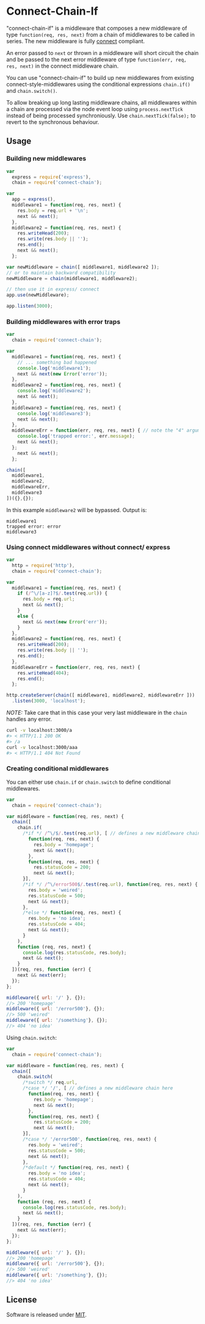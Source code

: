 # Connect-Chain-If

"connect-chain-if" is a middleware that composes a new middleware of type `function(req, res, next)` from a chain of middlewares to be called in series.
The new middleware is fully [connect][connect] compliant.

An error passed to `next` or thrown in a middleware will short circuit the chain and be
passed to the next error middleware of type `function(err, req, res, next)` in the connect middleware chain.

You can use "connect-chain-if" to build up new middlewares from existing connect-style-middlewares using the conditional expressions `chain.if()` and `chain.switch()`.

To allow breaking up long lasting middleware chains, all middlewares within a chain are processed via the node event loop using `process.nextTick` instead of being processed synchroniously. Use `chain.nextTick(false);` to revert to the synchronous behaviour. 

## Usage

### Building new middlewares

```javascript
var
  express = require('express'),
  chain = require('connect-chain');

var
  app = express(),
  middleware1 = function(req, res, next) {
    res.body = req.url + '\n';
    next && next();
  },
  middleware2 = function(req, res, next) {
    res.writeHead(200);
    res.write(res.body || '');
    res.end();
    next && next();
  };

var newMiddleware = chain([ middleware1, middleware2 ]);
// or to maintain backward compatibility
newMiddleware = chain(middleware1, middleware2);

// then use it in express/ connect
app.use(newMiddleware);

app.listen(3000);
```

### Building middlewares with error traps

```javascript
var
  chain = require('connect-chain');

var
  middleware1 = function(req, res, next) {
    // ... something bad happened
    console.log('middleware1');
    next && next(new Error('error'));
  },
  middleware2 = function(req, res, next) {
    console.log('middleware2');
    next && next();
  },
  middleware3 = function(req, res, next) {
    console.log('middleware3');
    next && next();
  },
  middlewareErr = function(err, req, res, next) { // note the "4" arguments
    console.log('trapped error:', err.message);
    next && next();
  };
    next && next();
  };

chain([
  middleware1,
  middleware2,
  middlewareErr,
  middleware3
])({},{});
```

In this example `middleware2` will be bypassed. Output is:

```
middleware1
trapped error: error
middleware3
```

### Using connect middlewares without connect/ express

```javascript
var
  http = require('http'),
  chain = require('connect-chain');

var
  middleware1 = function(req, res, next) {
    if (/^\/[a-z]?$/.test(req.url)) {
      res.body = req.url;
      next && next();
    }
    else {
      next && next(new Error('err'));
    }
  },
  middleware2 = function(req, res, next) {
    res.writeHead(200);
    res.write(res.body || '');
    res.end();
  },
  middlewareErr = function(err, req, res, next) {
    res.writeHead(404);
    res.end();
  };

http.createServer(chain([ middleware1, middleware2, middlewareErr ]))
  .listen(3000, 'localhost');
```

*NOTE:* Take care that in this case your very last middleware in the `chain` handles any error.

```bash
curl -v localhost:3000/a
#> < HTTP/1.1 200 OK
#> /a
curl -v localhost:3000/aaa
#> < HTTP/1.1 404 Not Found
```

### Creating conditional middlewares

You can either use `chain.if` or `chain.switch` to define conditional middlewares.

```javascript
var
  chain = require('connect-chain');

var middleware = function(req, res, next) {
  chain([
    chain.if(
      /*if */ /^\/$/.test(req.url), [ // defines a new middleware chain here
        function(req, res, next) {
          res.body = 'homepage';
          next && next();
        },
        function(req, res, next) {
          res.statusCode = 200;
          next && next();
      }],
      /*if */ /^\/error500$/.test(req.url), function(req, res, next) {
        res.body = 'weired';
        res.statusCode = 500;
        next && next();
      },
      /*else */ function(req, res, next) {
        res.body = 'no idea';
        res.statusCode = 404;
        next && next();
      }
    ),
    function (req, res, next) {
      console.log(res.statusCode, res.body);
      next && next();
    }
  ])(req, res, function (err) {
    next && next(err);
  });
};

middleware({ url: '/' }, {});
//> 200 'homepage'
middleware({ url: '/error500'}, {});
//> 500 'weired'
middleware({ url: '/something'}, {});
//> 404 'no idea'
```

Using `chain.switch`:

```javascript
var
  chain = require('connect-chain');

var middleware = function(req, res, next) {
  chain([
    chain.switch(
      /*switch */ req.url,
      /*case */ '/', [ // defines a new middleware chain here
        function(req, res, next) {
          res.body = 'homepage';
          next && next();
        },
        function(req, res, next) {
          res.statusCode = 200;
          next && next();
      }],
      /*case */ '/error500', function(req, res, next) {
        res.body = 'weired';
        res.statusCode = 500;
        next && next();
      },
      /*default */ function(req, res, next) {
        res.body = 'no idea';
        res.statusCode = 404;
        next && next();
      }
    ),
    function (req, res, next) {
      console.log(res.statusCode, res.body);
      next && next();
    }
  ])(req, res, function (err) {
    next && next(err);
  });
};

middleware({ url: '/' }, {});
//> 200 'homepage'
middleware({ url: '/error500'}, {});
//> 500 'weired'
middleware({ url: '/something'}, {});
//> 404 'no idea'
```

## License

Software is released under [MIT][license].

[connect]: https://github.com/senchalabs/connect
[license]: ./LICENSE
